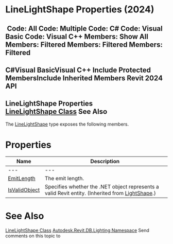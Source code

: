 # LineLightShape Properties (2024)

﻿
 Code: All Code: Multiple Code: C# Code: Visual Basic Code: Visual C++  Members: Show All Members: Filtered Members: Filtered Members: Filtered   
---  
C#Visual BasicVisual C++
Include Protected MembersInclude Inherited Members
Revit 2024 API  
---  
LineLightShape Properties  
[LineLightShape Class](3fce7f00-ae7a-04db-a6e8-dab9794bd6a7.md "LineLightShape Class") See Also  
---  
The [LineLightShape](3fce7f00-ae7a-04db-a6e8-dab9794bd6a7.md "LineLightShape Class") type exposes the following members.
# Properties
| Name | Description |
| --- | --- |
| --- | --- | --- |
| [EmitLength](ab565bc6-7ad8-cbdd-cfe3-442f1f344804.md "EmitLength Property") | The emit length. |
| [IsValidObject](114aa517-ec9d-25a8-7b03-213d1458ba95.md "IsValidObject Property") | Specifies whether the .NET object represents a valid Revit entity.  (Inherited from [LightShape](6fc9d0d9-21ac-9192-0178-115be3a48dc7.md "LightShape Class").) |

# See Also
[LineLightShape Class](3fce7f00-ae7a-04db-a6e8-dab9794bd6a7.md "LineLightShape Class")
[Autodesk.Revit.DB.Lighting Namespace](a6a04f07-7fd2-0a4e-12e7-01842ee6daaf.md "Autodesk.Revit.DB.Lighting Namespace")
Send comments on this topic to 